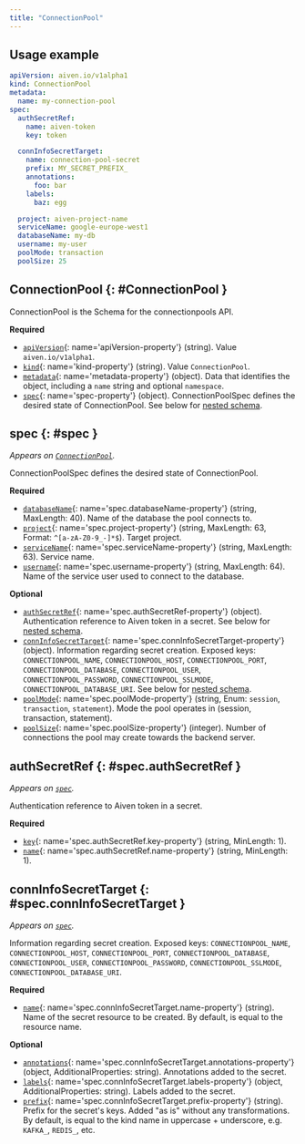 ```yaml
---
title: "ConnectionPool"
---
```


## Usage example

```yaml
apiVersion: aiven.io/v1alpha1
kind: ConnectionPool
metadata:
  name: my-connection-pool
spec:
  authSecretRef:
    name: aiven-token
    key: token

  connInfoSecretTarget:
    name: connection-pool-secret
    prefix: MY_SECRET_PREFIX_
    annotations:
      foo: bar
    labels:
      baz: egg

  project: aiven-project-name
  serviceName: google-europe-west1
  databaseName: my-db
  username: my-user
  poolMode: transaction
  poolSize: 25
```

## ConnectionPool {: #ConnectionPool }

ConnectionPool is the Schema for the connectionpools API.

**Required**

- [`apiVersion`](#apiVersion-property){: name='apiVersion-property'} (string). Value `aiven.io/v1alpha1`.
- [`kind`](#kind-property){: name='kind-property'} (string). Value `ConnectionPool`.
- [`metadata`](#metadata-property){: name='metadata-property'} (object). Data that identifies the object, including a `name` string and optional `namespace`.
- [`spec`](#spec-property){: name='spec-property'} (object). ConnectionPoolSpec defines the desired state of ConnectionPool. See below for [nested schema](#spec).

## spec {: #spec }

_Appears on [`ConnectionPool`](#ConnectionPool)._

ConnectionPoolSpec defines the desired state of ConnectionPool.

**Required**

- [`databaseName`](#spec.databaseName-property){: name='spec.databaseName-property'} (string, MaxLength: 40). Name of the database the pool connects to.
- [`project`](#spec.project-property){: name='spec.project-property'} (string, MaxLength: 63, Format: `^[a-zA-Z0-9_-]*$`). Target project.
- [`serviceName`](#spec.serviceName-property){: name='spec.serviceName-property'} (string, MaxLength: 63). Service name.
- [`username`](#spec.username-property){: name='spec.username-property'} (string, MaxLength: 64). Name of the service user used to connect to the database.

**Optional**

- [`authSecretRef`](#spec.authSecretRef-property){: name='spec.authSecretRef-property'} (object). Authentication reference to Aiven token in a secret. See below for [nested schema](#spec.authSecretRef).
- [`connInfoSecretTarget`](#spec.connInfoSecretTarget-property){: name='spec.connInfoSecretTarget-property'} (object). Information regarding secret creation. Exposed keys: `CONNECTIONPOOL_NAME`, `CONNECTIONPOOL_HOST`, `CONNECTIONPOOL_PORT`, `CONNECTIONPOOL_DATABASE`, `CONNECTIONPOOL_USER`, `CONNECTIONPOOL_PASSWORD`, `CONNECTIONPOOL_SSLMODE`, `CONNECTIONPOOL_DATABASE_URI`. See below for [nested schema](#spec.connInfoSecretTarget).
- [`poolMode`](#spec.poolMode-property){: name='spec.poolMode-property'} (string, Enum: `session`, `transaction`, `statement`). Mode the pool operates in (session, transaction, statement).
- [`poolSize`](#spec.poolSize-property){: name='spec.poolSize-property'} (integer). Number of connections the pool may create towards the backend server.

## authSecretRef {: #spec.authSecretRef }

_Appears on [`spec`](#spec)._

Authentication reference to Aiven token in a secret.

**Required**

- [`key`](#spec.authSecretRef.key-property){: name='spec.authSecretRef.key-property'} (string, MinLength: 1).
- [`name`](#spec.authSecretRef.name-property){: name='spec.authSecretRef.name-property'} (string, MinLength: 1).

## connInfoSecretTarget {: #spec.connInfoSecretTarget }

_Appears on [`spec`](#spec)._

Information regarding secret creation. Exposed keys: `CONNECTIONPOOL_NAME`, `CONNECTIONPOOL_HOST`, `CONNECTIONPOOL_PORT`, `CONNECTIONPOOL_DATABASE`, `CONNECTIONPOOL_USER`, `CONNECTIONPOOL_PASSWORD`, `CONNECTIONPOOL_SSLMODE`, `CONNECTIONPOOL_DATABASE_URI`.

**Required**

- [`name`](#spec.connInfoSecretTarget.name-property){: name='spec.connInfoSecretTarget.name-property'} (string). Name of the secret resource to be created. By default, is equal to the resource name.

**Optional**

- [`annotations`](#spec.connInfoSecretTarget.annotations-property){: name='spec.connInfoSecretTarget.annotations-property'} (object, AdditionalProperties: string). Annotations added to the secret.
- [`labels`](#spec.connInfoSecretTarget.labels-property){: name='spec.connInfoSecretTarget.labels-property'} (object, AdditionalProperties: string). Labels added to the secret.
- [`prefix`](#spec.connInfoSecretTarget.prefix-property){: name='spec.connInfoSecretTarget.prefix-property'} (string). Prefix for the secret's keys. Added "as is" without any transformations. By default, is equal to the kind name in uppercase + underscore, e.g. `KAFKA_`, `REDIS_`, etc.


